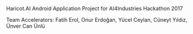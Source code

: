 Haricot.AI Android Application Project for AI4Industries Hackathon 2017

Team Accelerators:
Fatih Erol,
Onur Erdoğan,
Yücel Ceylan,
Cüneyt Yıldız,
Ünver Can Ünlü
